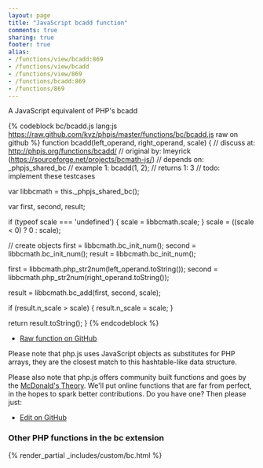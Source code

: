 ```yaml
---
layout: page
title: "JavaScript bcadd function"
comments: true
sharing: true
footer: true
alias:
- /functions/view/bcadd:869
- /functions/view/bcadd
- /functions/view/869
- /functions/bcadd:869
- /functions/869
---
```

<!-- Generated by Rakefile:build -->
A JavaScript equivalent of PHP's bcadd

{% codeblock bc/bcadd.js lang:js https://raw.github.com/kvz/phpjs/master/functions/bc/bcadd.js raw on github %}
function bcadd(left_operand, right_operand, scale) {
  //  discuss at: http://phpjs.org/functions/bcadd/
  // original by: lmeyrick (https://sourceforge.net/projects/bcmath-js/)
  //  depends on: _phpjs_shared_bc
  //   example 1: bcadd(1, 2);
  //   returns 1: 3
  //        todo: implement these testcases

  var libbcmath = this._phpjs_shared_bc();

  var first, second, result;

  if (typeof scale === 'undefined') {
    scale = libbcmath.scale;
  }
  scale = ((scale < 0) ? 0 : scale);

  // create objects
  first = libbcmath.bc_init_num();
  second = libbcmath.bc_init_num();
  result = libbcmath.bc_init_num();

  first = libbcmath.php_str2num(left_operand.toString());
  second = libbcmath.php_str2num(right_operand.toString());

  result = libbcmath.bc_add(first, second, scale);

  if (result.n_scale > scale) {
    result.n_scale = scale;
  }

  return result.toString();
}
{% endcodeblock %}

 - [Raw function on GitHub](https://github.com/kvz/phpjs/blob/master/functions/bc/bcadd.js)

Please note that php.js uses JavaScript objects as substitutes for PHP arrays, they are 
the closest match to this hashtable-like data structure. 

Please also note that php.js offers community built functions and goes by the 
[McDonald's Theory](https://medium.com/what-i-learned-building/9216e1c9da7d). We'll put online 
functions that are far from perfect, in the hopes to spark better contributions. 
Do you have one? Then please just: 

 - [Edit on GitHub](https://github.com/kvz/phpjs/edit/master/functions/bc/bcadd.js)


### Other PHP functions in the bc extension
{% render_partial _includes/custom/bc.html %}
